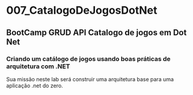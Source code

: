 # 007_CatalogoDeJogosDotNet

## BootCamp GRUD API Catalogo de jogos em Dot Net  

### Criando um catálogo de jogos usando boas práticas de arquitetura com .NET

Sua missão neste lab será construir uma arquitetura base para uma aplicação .net do zero.

